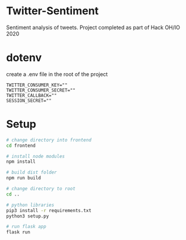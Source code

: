 # Twitter-Sentiment
Sentiment analysis of tweets. Project completed as part of Hack OH/IO 2020

# dotenv

create a .env file in the root of the project
```
TWITTER_CONSUMER_KEY=""
TWITTER_CONSUMER_SECRET=""
TWITTER_CALLBACK=""
SESSION_SECRET=""

```

# Setup
``` bash
# change directory into frontend
cd frontend

# install node modules
npm install

# build dist folder
npm run build

# change directory to root
cd ..

# python libraries
pip3 install -r requirements.txt
python3 setup.py

# run flask app
flask run
```
